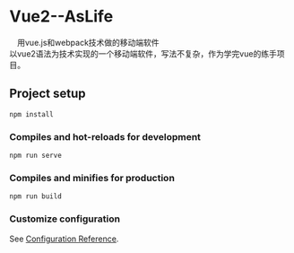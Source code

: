 # Vue2--AsLife
&emsp;用vue.js和webpack技术做的移动端软件<br>
以vue2语法为技术实现的一个移动端软件，写法不复杂，作为学完vue的练手项目。

## Project setup

```
npm install
```

### Compiles and hot-reloads for development

```
npm run serve
```

### Compiles and minifies for production

```
npm run build
```

### Customize configuration

See [Configuration Reference](https://cli.vuejs.org/config/).
